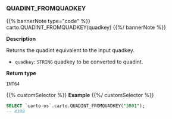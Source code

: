 ### QUADINT_FROMQUADKEY

{{% bannerNote type="code" %}}
carto.QUADINT_FROMQUADKEY(quadkey)
{{%/ bannerNote %}}

**Description**

Returns the quadint equivalent to the input quadkey.

* `quadkey`: `STRING` quadkey to be converted to quadint.

**Return type**

`INT64`

{{% customSelector %}}
**Example**
{{%/ customSelector %}}

```sql
SELECT `carto-os`.carto.QUADINT_FROMQUADKEY("3001");
-- 4388
```
